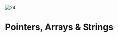 ![24](https://github.com/manningstinson/holbertonschool-low_level_programming/assets/104523090/3a89df37-f9e3-4f91-95d9-8b9eb151d922)
# Pointers, Arrays & Strings
